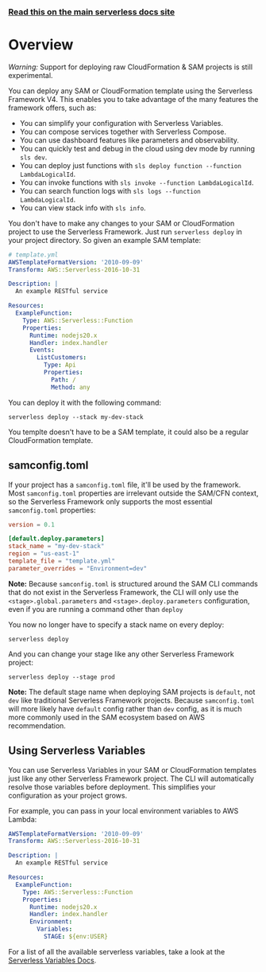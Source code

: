 <!--
title: Serverless Framework - Deploying SAM & CloudFormation Projects
menuText: Deploying SAM/CFN Projects
short_title: Deploying SAM & CloudFormation Projects
layout: Doc
-->

<!-- DOCS-SITE-LINK:START automatically generated  -->

### [Read this on the main serverless docs site](https://www.serverless.com/framework/docs/guides/sam/)

<!-- DOCS-SITE-LINK:END -->

# Overview

_Warning:_ Support for deploying raw CloudFormation & SAM projects is still experimental.

You can deploy any SAM or CloudFormation template using the Serverless Framework V4. This enables you to take advantage of the many features the framework offers, such as:

- You can simplify your configuration with Serverless Variables.
- You can compose services together with Serverless Compose.
- You can use dashboard features like parameters and observability.
- You can quickly test and debug in the cloud using dev mode by running `sls dev`.
- You can deploy just functions with `sls deploy function --function LambdaLogicalId`.
- You can invoke functions with `sls invoke --function LambdaLogicalId`.
- You can search function logs with `sls logs --function LambdaLogicalId`.
- You can view stack info with `sls info`.

You don't have to make any changes to your SAM or CloudFormation project to use the Serverless Framework. Just run `serverless deploy` in your project directory. So given an example SAM template:

```yml
# template.yml
AWSTemplateFormatVersion: '2010-09-09'
Transform: AWS::Serverless-2016-10-31

Description: |
  An example RESTful service

Resources:
  ExampleFunction:
    Type: AWS::Serverless::Function
    Properties:
      Runtime: nodejs20.x
      Handler: index.handler
      Events:
        ListCustomers:
          Type: Api
          Properties:
            Path: /
            Method: any
```

You can deploy it with the following command:

```
serverless deploy --stack my-dev-stack
```

You templte doesn't have to be a SAM template, it could also be a regular CloudFormation template.

## samconfig.toml

If your project has a `samconfig.toml` file, it'll be used by the framework. Most `samconfig.toml` properties are irrelevant outside the SAM/CFN context, so the Serverless Framework only supports the most essential `samconfig.toml` properties:

```toml
version = 0.1

[default.deploy.parameters]
stack_name = "my-dev-stack"
region = "us-east-1"
template_file = "template.yml"
parameter_overrides = "Environment=dev"
```

**Note:** Because `samconfig.toml` is structured around the SAM CLI commands that do not exist in the Serverless Framework, the CLI will only use the `<stage>.global.parameters` and `<stage>.deploy.parameters` configuration, even if you are running a command other than `deploy`

You now no longer have to specify a stack name on every deploy:

```
serverless deploy
```

And you can change your stage like any other Serverless Framework project:

```
serverless deploy --stage prod
```

**Note:** The default stage name when deploying SAM projects is `default`, not `dev` like traditional Serverless Framework projects. Because `samconfig.toml` will more likely have `default` config rather than `dev` config, as it is much more commonly used in the SAM ecosystem based on AWS recommendation.

## Using Serverless Variables

You can use Serverless Variables in your SAM or CloudFormation templates just like any other Serverless Framework project. The CLI will automatically resolve those variables before deployment. This simplifies your configuration as your project grows.

For example, you can pass in your local environment variables to AWS Lambda:

```yml
AWSTemplateFormatVersion: '2010-09-09'
Transform: AWS::Serverless-2016-10-31

Description: |
  An example RESTful service

Resources:
  ExampleFunction:
    Type: AWS::Serverless::Function
    Properties:
      Runtime: nodejs20.x
      Handler: index.handler
      Environment:
        Variables:
          STAGE: ${env:USER}
```

For a list of all the available serverless variables, take a look at the [Serverless Variables Docs](./variables/README.md).

